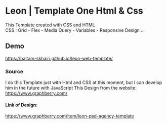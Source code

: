 # Leon | Template One Html & Css
This Template created with CSS and HTML<br>
CSS : Grid - Flex - Media Query - Variables - Responsive Design ...
## Demo
https://haitam-skhairi.github.io/leon-web-template/
### Source
I do this Template just with Html and CSS at this moment, but I can develop him in the future with JavaScript 
This Design from the website:<br>
https://www.graphberry.com/
#### Link of Design:
https://www.graphberry.com/item/leon-psd-agency-template
